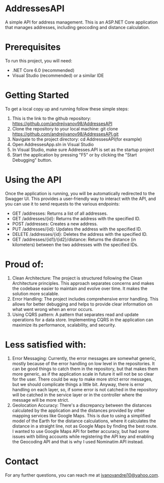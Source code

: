 # AddressesAPI
A simple API for address management. This is an ASP.NET Core application that manages addresses, including geocoding and distance calculation.

# Prerequisites
To run this project, you will need:
- .NET Core 6.0 (recommended)
- Visual Studio (recommended) or a similar IDE

# Getting Started
To get a local copy up and running follow these simple steps:
1. This is the link to the github repository:
https://github.com/andrejivanov98/AddressesAPI
2. Clone the repository to your local machine:
git clone https://github.com/andrejivanov98/AddressesAPI.git
3. Navigate to the project directory:
cd AddressesAPI(for example)
4. Open AddressesApp.sln in Visual Studio
5. In Visual Studio, make sure Addresses.API is set as the startup project
6. Start the application by pressing "F5" or by clicking the "Start Debugging" button.

# Using the API
Once the application is running, you will be automatically redirected to the Swagger UI.
This provides a user-friendly way to interact with the API, and you can use it to send requests to the various endpoints:
- GET /addresses: Returns a list of all addresses.
- GET /addresses/{id}: Returns the address with the specified ID.
- POST /addresses: Creates a new address.
- PUT /addresses/{id}: Updates the address with the specified ID.
- DELETE /addresses/{id}: Deletes the address with the specified ID.
- GET /addresses/{id1}/{id2}/distance: Returns the distance (in kilometers) between the two addresses with the specified IDs.

# Proud of:
1. Clean Architecture: The project is structured following the Clean Architecture principles. This approach separates concerns and makes the codebase easier to maintain and evolve over time. It makes the solution more scalable.
2. Error Handling: The project includes comprehensive error handling. This allows for better debugging and helps to provide clear information on what went wrong when an error occurs.
3. Using CQRS pattern: A pattern that separates read and update operations for a data store. Implementing CQRS in the application can maximize its performance, scalability, and security.

# Less satisfied with:
1. Error Messaging: Currently, the error messages are somewhat generic, mostly because of the error handling on low level in the repositories. It can be good things to catch them in the repository, but that makes them more generic, as if the application scale in future it will not be so clear for the user. There could be way to make more strict error messages, but we should complicate things a little bit. Anyway, there is error handling on each layer, so, if some error is not catched in the repository will be catched in the service layer or in the controller where the message will be more strict.
2. Geolocation Accuracy: There's a discrepancy between the distances calculated by the application and the distances provided by other mapping services like Google Maps. This is due to using a simplified model of the Earth for the distance calculations, where it calculates the distance in a straight line, not as Google Maps by finding the best route. I wanted to use Google Maps API for better accuracy, but had some issues with billing accounts while registering the API key and enabling the Geocoding API and that is why I used Nominatim API instead.

# Contact
For any further questions, you can reach me at ivanovandrej10@yahoo.com.
